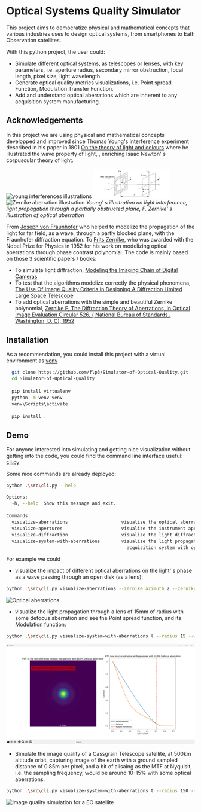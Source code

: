 # Optical Systems Quality Simulator


This project aims to democratize physical and mathematical concepts that various industries uses to design optical systems, from smartphones to Eath Observation satellites.

With this python project, the user could:
* Simulate different optical systems, as telescopes or lenses, with key parameters, i.e. aperture radius, secondary mirror obstruction, focal length, pixel size, light wavelength.
* Generate optical quality metrics visualizations, i.e. Point spread Function, Modulation Transfer Function.
* Add and understand optical aberrations which are inherent to any acquisition system manufacturing.


## Acknowledgements
In this project we are using physical and mathematical concepts developped and improved since Thomas Young's interference experiment described in his paper in 1801 [On the theory of light and colours](https://royalsocietypublishing.org/doi/10.1098/rstl.1802.0004) where he illustrated the wave property of light, , enriching  Isaac Newton' s corpuscular theory of light.

<img src="https://github.com/flp3/Simulator-of-Optical-Quality/blob/master/Screenshots/Young%20Interference%20illustration%201801.png?raw=true" alt="young interferences illustrations" width="25%" height="25%" title="Young interferences illustrations"> <img src="https://github.com/flp3/Simulator-of-Optical-Quality/blob/master/Screenshots/light%20propagation%20through%20an%20aperture.png?raw=true" alt="Frauhnofer diffraction" width="40%" height="40%"> <img src="https://github.com/flp3/Simulator-of-Optical-Quality/blob/master/Screenshots/Zernike%20aberration%20illustration.png?raw=true" alt="Zernike aberration illustration" width="32%" height="32%">
*Young' s illustration on light interference, light propagation through a partially obstructed plane, F. Zernike' s illustration of optical aberration*

From [Joseph von Fraunhofer](https://en.wikipedia.org/wiki/Joseph_von_Fraunhofer) who helped to modelize the propagation of the light for far field, as a wave, through a partly blocked plane, with the Fraunhofer diffraction equation.
To [Frits Zernike](https://www.nobelprize.org/prizes/physics/1953/zernike/facts/), who was awarded with the Nobel Prize for Physics in 1952 for his work on modelizing optical aberrations through phase contrast polynomial.
The code is mainly based on those 3 scientific papers / books:
 - To simulate light diffraction, [Modeling the Imaging Chain of Digital Cameras](https://www.spiedigitallibrary.org/ebooks/TT/Modeling-the-Imaging-Chain-of-Digital-Cameras/eISBN-9780819483362/10.1117/3.868276?SSO=1)
 - To test that the algorithms modelize correctly the physical phenomena, [The Use Of Image Quality Criteria In Designing A Diffraction Limited Large Space Telescope](https://spie.org/Publications/Proceedings/Paper/10.1117/12.953525?SSO=1)
 - To add optical aberrations with the simple and beautiful Zernike polynomial, [Zernike F, The Diffraction Theory of Aberrations, in Optical Image Evaluation Circular 526, ( National Bureau of Standards , Washington, D. C), 1952](https://github.com/flp3/Simulator-of-Optical-Quality/blob/384d7d2d5492cd7909b09fdfd35841fc7691b416/Literature/The%20diffraction%20theory%20of%20aberrations%20by%20F%20Zernike.pdf)

## Installation

As a recommendation, you could install this project with a virtual environment as [venv](https://docs.python.org/3/library/venv.html)

```bash
  git clone https://github.com/flp3/Simulator-of-Optical-Quality.git
  cd Simulator-of-Optical-Quality

  pip install virtualenv
  python -m venv venv
  venv\Scripts\activate

  pip install .
```
    
## Demo
For anyone interested into simulating and getting nice visualization without getting into the code, you could find the command line interface useful: [cli.py](https://github.com/flp3/Simulator-of-Optical-Quality/blob/master/src/cli.py)

Some nice commands are already deployed:
```bash
python .\src\cli.py --help
```
```bash
Options:
  -h, --help  Show this message and exit.

Commands:
  visualize-aberrations                    visualize the optical aberrations
  visualize-apertures                      visualize the instrument aperture
  visualize-diffraction                    visualize the light diffraction through an aperture
  visualize-system-with-aberrations        visualize the light propagation through an
                                             acquisition system with optical aberrations
```
For example we could
* visualize the impact of different optical aberrations on the light' s phase as a wave passing through an open disk (as a lens):
```bash
python .\src\cli.py visualize-aberrations --zernike_azimuth 2 --zernike_radial 2
```
![Optical aberrations](https://github.com/flp3/Simulator-of-Optical-Quality/blob/master/Screenshots/Optical%20aberrations.png?raw=true)


* visualize the light propagation through a lens of 15mm of radius with some defocus aberration and see the Point spread function, and its Modulation function:
```bash
python .\src\cli.py visualize-system-with-aberrations l --radius 15 --wavelength 800e-9 --focal_length 0.1 --pixel_size 1.5e-6
```
![light propagation example](https://github.com/flp3/Simulator-of-Optical-Quality/blob/master/Screenshots/light%20propagation%20with%20a%20lense,%2015mm%20radius,%20wavelength%20800nm,%20focal%20length%2010cm,%20pixel%20size%201.5um.png?raw=true)

* Simulate the image quality of a Cassgrain Telescope satellite, at 500km altitude orbit, capturing image of the earth with a ground sampled distance of 0.85m per pixel, and a bit of alisaing as the MTF at Nyquisit, i.e. the sampling frequency, would be around 10-15% with some optical aberrations:
```bash
python .\src\cli.py visualize-system-with-aberrations t --radius 150 --wavelength 800e-9 --focal_length 2.3 --pixel_size 4e-6
```
![Image quality simulation for a EO satellite](https://github.com/flp3/Simulator-of-Optical-Quality/blob/master/Screenshots/A%20Cassgrain%20telescope.png?raw=true)
